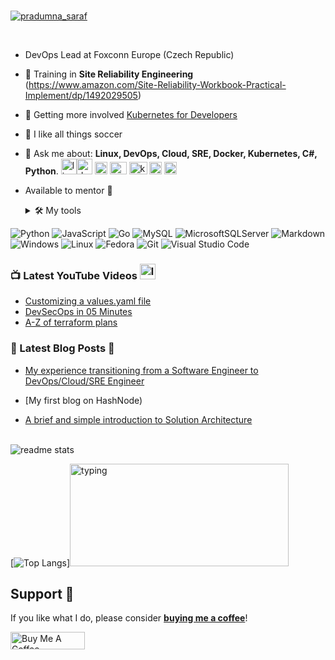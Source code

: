<div align="center">
<!-- <img src="https://github.com/AbbeyIT/AbbeyIT/blob/main/assets/DEVOPS.png" align="center" style="width: 100%" /> -->
</div> 
<br/>

<!-- <h1 align="center">Hie there, I'm Ed <img src="https://media.tenor.com/images/f580b40a349dcb2d7cb93573e2329061/tenor.gif" width="50"/></h1> -->

<!-- <p align="center">
  <a href="https://github.com/Ed87"><img src="https://readme-typing-svg.herokuapp.com?font=Fira+Code&size=24&pause=1000&color=0E8046&lines=IT%20Student;Open%20Source;Cloud&center=true&width=500&height=50"></a>
</p> -->

<p align="left"> 
<a href="https://twitter.com/intent/follow?screen_name=@golide111" target="blank"><img src="https://img.shields.io/twitter/follow/golide111?logo=twitter&style=for-the-badge&color=1DA1F2" alt="pradumna_saraf"/></a>
</p>

<!--## **Hi there, I'm Ed!**  🐬-->

<br />

<!-- LIST-ACTIVITIES:START -->

-  DevOps Lead at Foxconn Europe (Czech Republic)
- 🔭 Training in **Site Reliability Engineering**  (https://www.amazon.com/Site-Reliability-Workbook-Practical-Implement/dp/1492029505)
- 👾 Getting more involved [Kubernetes for Developers](https://github.com/edithturn/CKAD-training)
- 🏀 I like all things soccer
- 💬 Ask me about:
**Linux, DevOps, Cloud, SRE, Docker, Kubernetes, C#, Python**.
<img src="https://img.icons8.com/color/96/000000/linux.png" alt="linux" width="25" height="25"/><img src="https://cdn1.iconfinder.com/data/icons/devops-cycle/256/devops_cycle_1_filled-512.png" alt="devops" width="25" height="25"/> <img src="https://www.aloudinthecloud.com/images/gcp_icon_cloud.png" alt="css3" width="20" height="20"/> <img src="https://img.favpng.com/14/23/25/clip-art-france-silicon-valley-docker-vector-graphics-png-favpng-Nb3e14EUwkNhJd86iPTT2wQ84.jpg" alt="html5" width="27" height="20"/> <img src="https://w1.pngwing.com/pngs/241/864/png-transparent-amazon-logo-kubernetes-software-deployment-cloud-computing-orchestration-computer-cluster-amazon-web-services-microsoft-azure.png" alt="k8" width="29" height="20"/> <img src="https://img.icons8.com/color/452/c-programming.png" alt="mysql" width="20" height="20"/> <img src="https://img.icons8.com/color/96/000000/python.png" alt="python" width="20" height="20"/> </p><p align="center">
- Available to mentor 🙇

  <details>
  <summary>🛠️ My tools</summary>
  <p align="center">
  
![Python](https://img.shields.io/badge/python-3670A0?style=for-the-badge&logo=python&logoColor=ffdd54)
![JavaScript](https://img.shields.io/badge/javascript-%23323330.svg?style=for-the-badge&logo=javascript&logoColor=%23F7DF1E)
![Go](https://img.shields.io/badge/Go-00ADD8?style=for-the-badge&logo=go&logoColor=white)
![MySQL](https://img.shields.io/badge/mysql-%2300f.svg?style=for-the-badge&logo=mysql&logoColor=white)
![MicrosoftSQLServer](https://img.shields.io/badge/Microsoft%20SQL%20Sever-CC2927?style=for-the-badge&logo=microsoft%20sql%20server&logoColor=white)
![Markdown](https://img.shields.io/badge/Markdown-000000?style=for-the-badge&logo=markdown&logoColor=white)
![Windows](https://img.shields.io/badge/Windows-0078D6?style=for-the-badge&logo=windows&logoColor=white)
![Linux](https://img.shields.io/badge/Linux-FCC624?style=for-the-badge&logo=linux&logoColor=black)
![Fedora](https://img.shields.io/badge/Fedora-294172?style=for-the-badge&logo=fedora&logoColor=white)
![Git](https://img.shields.io/badge/GIT-E44C30?style=for-the-badge&logo=git&logoColor=white)
![Visual Studio Code](https://img.shields.io/badge/Visual%20Studio%20Code-0078d7.svg?style=for-the-badge&logo=visual-studio-code&logoColor=white)

</p>
</details>
 
<!--LIST-YOUTUBE:START -->

### 📺 Latest YouTube Videos <img src="https://images.vexels.com/media/users/3/141532/isolated/preview/3a36614d8dde3aa7ee06398cb6dc80cb-icono-de-goma-de-youtube-by-vexels.png" alt="linux" width="25" height="25"/>

- [Customizing a values.yaml file](https://www.youtube.com/xxx)
- [DevSecOps in 05 Minutes](https://www.youtube.com/xxx)
- [A-Z of terraform plans](https://www.youtube.com/xxx)
 
 
 <!--LIST-YOUTUBE:END -->

<!--LIST-BLOGS:START -->

### 🌱 Latest Blog Posts :art:

<!-- BLOG-POST-LIST:START -->

- [My experience transitioning from a Software Engineer to DevOps/Cloud/SRE Engineer](https://dev.to/edithpuclla/my-experience-to-become-outreachy-intern-for-apache-airflow-48e6)

- [My first blog on HashNode)

- [A brief and simple introduction to Solution Architecture](https://medium.com/xxx)


<!--LIST-BLOGS:END -->
 
<!--HACKTOBERFEST START -->

<!--HACKTOBERFEST END -->


<br />

<img src = "https://github-readme-stats.vercel.app/api?username=ed87&&show_icons=true&theme=radical" alt="readme stats">

[![Top Langs](https://github-readme-stats.vercel.app/api/top-langs/?username=ed87&layout=compact&theme=merko)]<img height="164" width="350" alt="typing" src="https://i.pinimg.com/originals/a0/d5/81/a0d581666d26dd9c66bf8ed395cba948.gif">

  ## Support 🚀

If you like what I do, please consider **[buying me a coffee](https://www.buymeacoffee.com/edtshuma)**! 

<a href="https://www.buymeacoffee.com/edtshuma" target="_blank"><img src="https://cdn.buymeacoffee.com/buttons/default-orange.png" alt="Buy Me A Coffee" height="28" width="119"></a>
